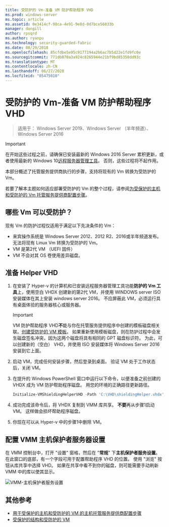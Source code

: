 ```yaml
---
title: 受防护的 Vm-准备 VM 防护帮助程序 VHD
ms.prod: windows-server
ms.topic: article
ms.assetid: 0e3414cf-98ca-4e91-9e8d-0d7bce56033b
manager: dongill
author: rpsqrd
ms.author: ryanpu
ms.technology: security-guarded-fabric
ms.date: 08/29/2018
ms.openlocfilehash: 85cfdbe5e95c9177194a2b6ac7b5d22e1fd9fc0e
ms.sourcegitcommit: 771db070a3a924c8265944e21bf9bd85350dd93c
ms.translationtype: MT
ms.contentlocale: zh-CN
ms.lasthandoff: 06/27/2020
ms.locfileid: "85475010"
---
```

# <a name="shielded-vms---preparing-a-vm-shielding-helper-vhd"></a>受防护的 Vm-准备 VM 防护帮助程序 VHD

>适用于： Windows Server 2019、Windows Server （半年频道）、Windows Server 2016

> [!IMPORTANT]
> 在开始这些过程之前，请确保已安装最新的 Windows 2016 Server 累积更新，或者使用最新的 Windows 10[远程服务器管理工具](https://www.microsoft.com/download/details.aspx?id=45520)。 否则，这些过程将不起作用。

本部分概述了托管服务提供商执行的步骤，支持将现有的 Vm 转换为受防护的 Vm。

若要了解本主题如何适应部署受防护的 Vm 的整个过程，请参阅[为受保护的主机和受防护的 Vm 托管服务提供商配置步骤](guarded-fabric-configuration-scenarios-for-shielded-vms-overview.md)。

## <a name="which-vms-can-be-shielded"></a>哪些 Vm 可以受防护？

现有 Vm 的防护过程仅适用于满足以下先决条件的 Vm：

- 来宾操作系统是 Windows Server 2012、2012 R2、2016或半年频道发布。 无法将现有 Linux Vm 转换为受防护的 Vm。
- VM 是第2代 VM （UEFI 固件）
- VM 不会对其 OS 卷使用差异磁盘。

## <a name="prepare-helper-vhd"></a>准备 Helper VHD

1.  在安装了 Hyper-v 的计算机和已安装远程服务器管理工具功能**防护的 Vm 工具**上，使用空白 VHDX 创建新的第2代 VM，并使用 WINDOWS server ISO 安装媒体在其上安装 windows server 2016。 不应屏蔽此 VM，必须运行具有桌面体验的服务器核心或服务器。

    > [!IMPORTANT]
    > VM 防护帮助程序 VHD**不**能与你在托管服务提供程序中创建的模板磁盘相关联。[创建受防护的 VM 模板](guarded-fabric-create-a-shielded-vm-template.md)。 如果重新使用模板磁盘，则在防护过程中会发生磁盘签名冲突，因为这两个磁盘将具有相同的 GPT 磁盘标识符。 为此，可以创建新的（空白） VHD，并使用 ISO 安装媒体将 Windows Server 2016 安装到它上面。

2.  启动 VM，完成任何安装步骤，然后登录到桌面。 验证 VM 处于工作状态后，关闭 VM。

3.  在提升的 Windows PowerShell 窗口中运行以下命令，以便准备之前创建的 VHDX 成为 VM 防护帮助程序磁盘。 用您的环境的正确路径更新路径。

    ```powershell
    Initialize-VMShieldingHelperVHD -Path 'C:\VHD\shieldingHelper.vhdx'
    ```

4.  成功完成该命令后，将 VHDX 复制到 VMM 库共享。 **不要**再从步骤1启动 VM。 这样做会损坏帮助程序磁盘。

5.  你现在可以从 Hyper-v 中的步骤1中删除 VM。

## <a name="configure-vmm-host-guardian-server-settings"></a>配置 VMM 主机保护者服务器设置

在 VMM 控制台中，打开 "设置" 窗格，然后在 "**常规**" 下**主机保护者服务设置**。 在此窗口的底部，有一个字段可用于配置帮助程序 VHD 的位置。 使用 "浏览" 按钮从库共享中选择 VHD。 如果在共享中看不到你的磁盘，则可能需要手动刷新 VMM 中的库以使其显示。

![VMM-主机保护者服务设置](../media/Guarded-Fabric-Shielded-VM/guarded-host-vmm-hgs-settings-01.png)

## <a name="additional-references"></a>其他参考

- [用于受保护的主机和受防护的 VM 的主机托管服务提供商配置步骤](guarded-fabric-configuration-scenarios-for-shielded-vms-overview.md)
- [受保护的结构和受防护的 VM](guarded-fabric-and-shielded-vms-top-node.md)
